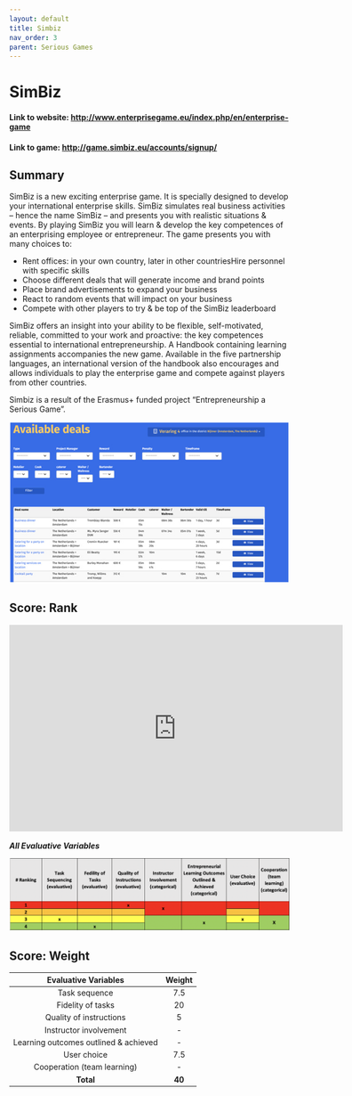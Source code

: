 ```yaml
---
layout: default
title: Simbiz
nav_order: 3
parent: Serious Games
---
```


# SimBiz

#### Link to website: http://www.enterprisegame.eu/index.php/en/enterprise-game

#### Link to game: http://game.simbiz.eu/accounts/signup/

## Summary

SimBiz is a new exciting enterprise game. It is specially designed to develop your international enterprise skills.
SimBiz simulates real business activities – hence the name SimBiz – and presents you with realistic situations & events. By playing SimBiz you will learn & develop the key competences of an enterprising employee or entrepreneur.
The game presents you with many choices to:

- Rent offices: in your own country, later in other countriesHire personnel with specific skills
- Choose different deals that will generate income and brand points
- Place brand advertisements to expand your business
- React to random events that will impact on your business
- Compete with other players to try & be top of the SimBiz leaderboard

SimBiz offers an insight into your ability to be flexible, self-motivated, reliable, committed to your work and proactive: the key competences essential to international entrepreneurship.
A Handbook containing learning assignments accompanies the new game. Available in the five partnership languages, an international version of the handbook also encourages and allows individuals to play the enterprise game and compete against players from other countries.

Simbiz is a result of the Erasmus+ funded project “Entrepreneurship a Serious Game”.

![Image of Simbiz](assets/Simbiz.jpg)

## Score: Rank

<iframe width="600" height="371" seamless frameborder="0" scrolling="no" src="https://docs.google.com/spreadsheets/d/e/2PACX-1vRQeSSNa-R2e3TA_gbRtNTG3-69Q0TsvFACQQct_vCGbwvci6NYCB5iWdA0Nlzw5RUHCZdxqINldR5G/pubchart?oid=1028227620&amp;format=interactive"></iframe>

**_All Evaluative Variables_**

![Image of bizebee](assets/simbizscore.png)

## Score: Weight

|         Evaluative Variables          | Weight |
| :-----------------------------------: | :----: |
|             Task sequence             |  7.5   |
|           Fidelity of tasks           |   20   |
|        Quality of instructions        |   5    |
|        Instructor involvement         |   -    |
| Learning outcomes outlined & achieved |   -    |
|              User choice              |  7.5   |
|      Cooperation (team learning)      |   -    |
|               **Total**               | **40** |
